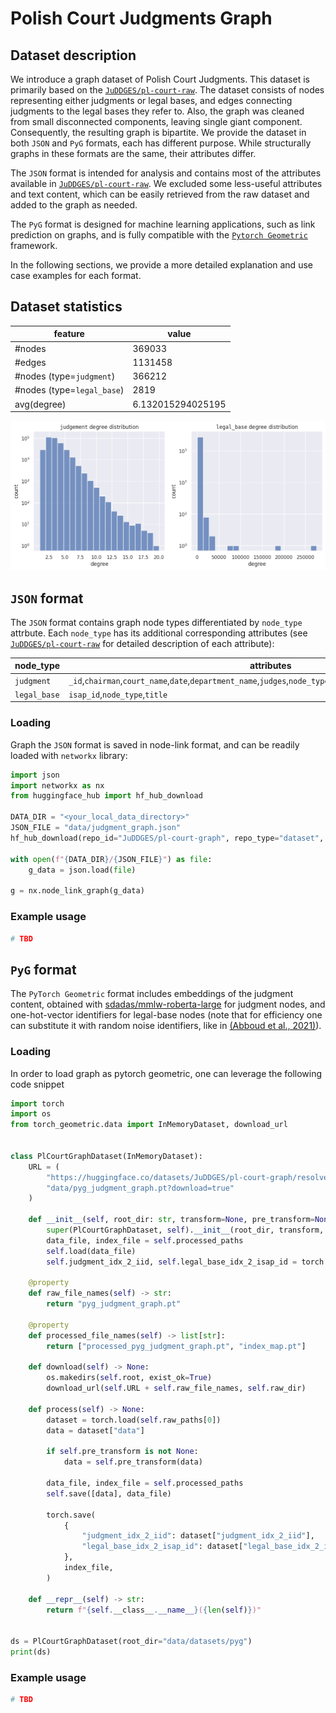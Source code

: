 # Polish Court Judgments Graph

## Dataset description
We introduce a graph dataset of Polish Court Judgments. This dataset is primarily based on the [`JuDDGES/pl-court-raw`](https://huggingface.co/datasets/JuDDGES/pl-court-raw). The dataset consists of nodes representing either judgments or legal bases, and edges connecting judgments to the legal bases they refer to. Also, the graph was cleaned from small disconnected components, leaving single giant component. Consequently, the resulting graph is bipartite. We provide the dataset in both `JSON` and `PyG` formats, each has different purpose. While structurally graphs in these formats are the same, their attributes differ.

The `JSON` format is intended for analysis and contains most of the attributes available in [`JuDDGES/pl-court-raw`](https://huggingface.co/datasets/JuDDGES/pl-court-raw). We excluded some less-useful attributes and text content, which can be easily retrieved from the raw dataset and added to the graph as needed.

The `PyG` format is designed for machine learning applications, such as link prediction on graphs, and is fully compatible with the [`Pytorch Geometric`](https://github.com/pyg-team/pytorch_geometric) framework.

In the following sections, we provide a more detailed explanation and use case examples for each format.

## Dataset statistics

| feature                    | value                |
|----------------------------|----------------------|
| #nodes                     | 369033        |
| #edges                     | 1131458        |
| #nodes (type=`judgment`)  | 366212    |
| #nodes (type=`legal_base`) | 2819 |
| avg(degree)                | 6.132015294025195       |


![png](../images/degree_distribution.png)



## `JSON` format

The `JSON` format contains graph node types differentiated by `node_type` attrbute. Each `node_type` has its additional corresponding attributes (see [`JuDDGES/pl-court-raw`](https://huggingface.co/datasets/JuDDGES/pl-court-raw) for detailed description of each attribute):

| node_type    | attributes                                                                                                          |
|--------------|---------------------------------------------------------------------------------------------------------------------|
| `judgment`   | `_id`,`chairman`,`court_name`,`date`,`department_name`,`judges`,`node_type`,`publisher`,`recorder`,`signature`,`type`  |
| `legal_base` | `isap_id`,`node_type`,`title`                                                                                                |

### Loading
Graph the `JSON` format is saved in node-link format, and can be readily loaded with `networkx` library:

```python
import json
import networkx as nx
from huggingface_hub import hf_hub_download

DATA_DIR = "<your_local_data_directory>"
JSON_FILE = "data/judgment_graph.json"
hf_hub_download(repo_id="JuDDGES/pl-court-graph", repo_type="dataset", filename=JSON_FILE, local_dir=DATA_DIR)

with open(f"{DATA_DIR}/{JSON_FILE}") as file:
    g_data = json.load(file)

g = nx.node_link_graph(g_data)
```

### Example usage
```python
# TBD
```

## `PyG` format

The `PyTorch Geometric` format includes embeddings of the judgment content, obtained with [sdadas/mmlw-roberta-large](https://huggingface.co/sdadas/mmlw-roberta-large) for judgment nodes,
and one-hot-vector identifiers for legal-base nodes (note that for efficiency one can substitute it with random noise identifiers,
like in [(Abboud et al., 2021)](https://arxiv.org/abs/2010.01179)).



### Loading
In order to load graph as pytorch geometric, one can leverage the following code snippet
```python
import torch
import os
from torch_geometric.data import InMemoryDataset, download_url


class PlCourtGraphDataset(InMemoryDataset):
    URL = (
        "https://huggingface.co/datasets/JuDDGES/pl-court-graph/resolve/main/"
        "data/pyg_judgment_graph.pt?download=true"
    )

    def __init__(self, root_dir: str, transform=None, pre_transform=None):
        super(PlCourtGraphDataset, self).__init__(root_dir, transform, pre_transform)
        data_file, index_file = self.processed_paths
        self.load(data_file)
        self.judgment_idx_2_iid, self.legal_base_idx_2_isap_id = torch.load(index_file).values()

    @property
    def raw_file_names(self) -> str:
        return "pyg_judgment_graph.pt"

    @property
    def processed_file_names(self) -> list[str]:
        return ["processed_pyg_judgment_graph.pt", "index_map.pt"]

    def download(self) -> None:
        os.makedirs(self.root, exist_ok=True)
        download_url(self.URL + self.raw_file_names, self.raw_dir)

    def process(self) -> None:
        dataset = torch.load(self.raw_paths[0])
        data = dataset["data"]

        if self.pre_transform is not None:
            data = self.pre_transform(data)

        data_file, index_file = self.processed_paths
        self.save([data], data_file)

        torch.save(
            {
                "judgment_idx_2_iid": dataset["judgment_idx_2_iid"],
                "legal_base_idx_2_isap_id": dataset["legal_base_idx_2_isap_id"],
            },
            index_file,
        )

    def __repr__(self) -> str:
        return f"{self.__class__.__name__}({len(self)})"


ds = PlCourtGraphDataset(root_dir="data/datasets/pyg")
print(ds)
```

### Example usage
```python
# TBD
```

